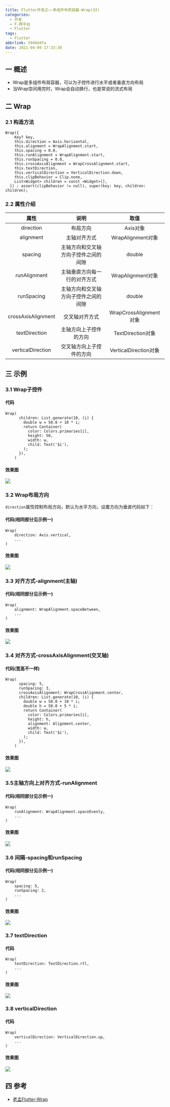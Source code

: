 ```yaml
---
title: Flutter开发之——多组件布局容器-Wrap(33)
categories:
  - 开发
  - F-跨平台
  - Flutter
tags:
  - Flutter
abbrlink: 3949d4fa
date: 2021-04-09 17:33:38
---
```

## 一 概述

* Wrap是多组件布局容器，可以为子控件进行水平或者垂直方向布局
* 当Wrap空间用完时，Wrap会自动换行，也是常说的流式布局

<!--more-->

## 二  Wrap

### 2.1 构造方法

```
Wrap({
    Key? key,
    this.direction = Axis.horizontal,
    this.alignment = WrapAlignment.start,
    this.spacing = 0.0,
    this.runAlignment = WrapAlignment.start,
    this.runSpacing = 0.0,
    this.crossAxisAlignment = WrapCrossAlignment.start,
    this.textDirection,
    this.verticalDirection = VerticalDirection.down,
    this.clipBehavior = Clip.none,
    List<Widget> children = const <Widget>[],
  }) : assert(clipBehavior != null), super(key: key, children: children);
```

### 2.2 属性介绍

|        属性        |                 说明                 |          取值          |
| :----------------: | :----------------------------------: | :--------------------: |
|     direction      |               布局方向               |        Axis对象        |
|     alignment      |             主轴对齐方式             |   WrapAlignment对象    |
|      spacing       | 主轴方向和交叉轴方向子控件之间的间隙 |         double         |
|    runAlignment    |     主轴垂直方向每一行的对齐方式     |   WrapAlignment对象    |
|     runSpacing     | 主轴方向和交叉轴方向子控件之间的间隙 |         double         |
| crossAxisAlignment |            交叉轴对齐方式            | WrapCrossAlignment对象 |
|   textDirection    |        主轴方向上子控件的方向        |   TextDirection对象    |
| verticalDirection  |       交叉轴方向上子控件的方向       | VerticalDirection对象  |

## 三 示例

### 3.1 Wrap子控件

#### 代码

```
Wrap(
      children: List.generate(10, (i) {
        double w = 50.0 + 10 * i;
        return Container(
          color: Colors.primaries[i],
          height: 50,
          width: w,
		  child: Text('$i'),
        );
      }),
    )

```

#### 效果图
![][1]
### 3.2 Wrap布局方向

`direction`属性控制布局方向，默认为水平方向，设置方向为垂直代码如下：

#### 代码(相同部分见示例一)

```
Wrap(
	direction: Axis.vertical,
	...
)
```

#### 效果图
![][2]

### 3.3 对齐方式-alignment(主轴)

#### 代码(相同部分见示例一)

```
Wrap(
	alignment: WrapAlignment.spaceBetween,
	...
)
```

#### 效果图
![][3]

### 3.4 对齐方式-crossAxisAlignment(交叉轴)

#### 代码(宽高不一样)

```
Wrap(
      spacing: 5,
      runSpacing: 3,
      crossAxisAlignment: WrapCrossAlignment.center,
      children: List.generate(10, (i) {
        double w = 50.0 + 10 * i;
        double h = 50.0 + 5 * i;
        return Container(
          color: Colors.primaries[i],
          height: h,
          alignment: Alignment.center,
          width: w,
          child: Text('$i'),
        );
      }),
    )
```

#### 效果图
![][4]

### 3.5主轴方向上对齐方式-runAlignment

#### 代码(相同部分见示例一)

```
Wrap(
	runAlignment: WrapAlignment.spaceEvenly,
	...
)
```

#### 效果图
![][5]
### 3.6 间隔-spacing和runSpacing

#### 代码(相同部分见示例一)

```
Wrap(
	spacing: 5,
    runSpacing: 2,
	...
)
```

#### 效果图
![][6]

### 3.7 textDirection

#### 代码

```
Wrap(
	textDirection: TextDirection.rtl,
	...
)
```

#### 效果图
![][7]
### 3.8 verticalDirection

#### 代码

```
Wrap(
	verticalDirection: VerticalDirection.up,
	...
)
```

#### 效果图
![][8]

##  四 参考

* [老孟Flutter-Wrap](http://laomengit.com/flutter/widgets/Wrap.html)


[1]:https://cdn.jsdelivr.net/gh/PGzxc/CDN/blog-flutter/flutter-wrap-normal-sample.png
[2]:https://cdn.jsdelivr.net/gh/PGzxc/CDN/blog-flutter/flutter-wrap-direction-sample.png
[3]:https://cdn.jsdelivr.net/gh/PGzxc/CDN/blog-flutter/flutter-wrap-aligment-sample.png
[4]:https://cdn.jsdelivr.net/gh/PGzxc/CDN/blog-flutter/flutter-wrap-crossaxisalignment-sample.png
[5]:https://cdn.jsdelivr.net/gh/PGzxc/CDN/blog-flutter/flutter-wrap-runAlignment-sample.png
[6]:https://cdn.jsdelivr.net/gh/PGzxc/CDN/blog-flutter/flutter-wrap-spacing-runSpacing.png
[7]:https://cdn.jsdelivr.net/gh/PGzxc/CDN/blog-flutter/flutter-wrap-textDirection.png
[8]:https://cdn.jsdelivr.net/gh/PGzxc/CDN/blog-flutter/flutter-wrap-verticalDirection.png